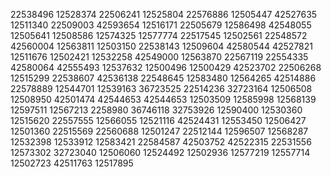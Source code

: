 22538496
12528374
22506241
12525804
22576886
12505447
42527635
12511340
22509003
42593654
12516171
22505679
12586498
42548055
12505641
12508586
12574325
12577774
22517545
12502561
22548572
42560004
12563811
12503150
22538143
12509604
42580544
42527821
12511676
12502421
12532258
42549000
12563870
22567119
22554335
42580064
42555493
12537632
12500496
12500429
42523702
22506268
12515299
22538607
42536138
22548645
12583480
12564265
42514886
22578889
12544701
12539163
36723525
22514236
32723164
12506508
12508950
42501474
42544653
42544653
12503509
12585998
12568139
12597511
12567213
2258980
36746118
32753926
12590400
12530360
12515620
22557555
12566055
12521116
42524431
12553450
12506427
12501360
22515569
22560688
12501247
22512144
12596507
12568287
12532398
12533912
12583421
22584587
42503752
42522315
22531556
12573302
32723040
12506060
12524492
12502936
12577219
12557714
12502723
42511763
12517895